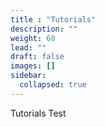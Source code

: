 ```yaml
---
title : "Tutorials"
description: ""
weight: 60
lead: ""
draft: false
images: []
sidebar:
  collapsed: true
---
```


Tutorials Test